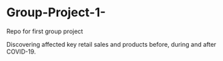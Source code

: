 # Group-Project-1-
Repo for first group project 

Discovering affected key retail sales and products before, during and after COVID-19.

